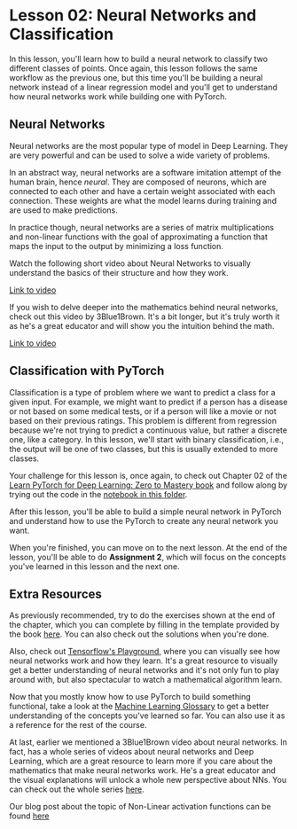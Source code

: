 # Lesson 02: Neural Networks and Classification

In this lesson, you'll learn how to build a neural network to classify two different classes of points. Once again, this lesson follows the same workflow as the previous one, but this time you'll be building a neural network instead of a linear regression model and you'll get to understand how neural networks work while building one with PyTorch.

## Neural Networks

Neural networks are the most popular type of model in Deep Learning. They are very powerful and can be used to solve a wide variety of problems. 

In an abstract way, neural networks are a software imitation attempt of the human brain, hence *neural*. They are composed of neurons, which are connected to each other and have a certain weight associated with each connection. These weights are what the model learns during training and are used to make predictions. 

In practice though, neural networks are a series of matrix multiplications and non-linear functions with the goal of approximating a function that maps the input to the output by minimizing a loss function.

Watch the following short video about Neural Networks to visually understand the basics of their structure and how they work.

[Link to video](https://www.youtube.com/watch?v=bfmFfD2RIcg)

If you wish to delve deeper into the mathematics behind neural networks, check out this video by 3Blue1Brown. It's a bit longer, but it's truly worth it as he's a great educator and will show you the intuition behind the math.

[Link to video](https://www.youtube.com/watch?v=aircAruvnKk)

## Classification with PyTorch

Classification is a type of problem where we want to predict a class for a given input. For example, we might want to predict if a person has a disease or not based on some medical tests, or if a person will like a movie or not based on their previous ratings. This problem is different from regression because we're not trying to predict a continuous value, but rather a discrete one, like a category. In this lesson, we'll start with binary classification, i.e., the output will be one of two classes, but this is usually extended to more classes.

Your challenge for this lesson is, once again, to check out Chapter 02 of the [Learn PyTorch for Deep Learning: Zero to Mastery book](https://www.learnpytorch.io/02_neural_networks/) and follow along by trying out the code in the [notebook in this folder](./neural_networks.ipynb).

After this lesson, you'll be able to build a simple neural network in PyTorch and understand how to use the PyTorch to create any neural network you want.

When you're finished, you can move on to the next lesson. At the end of the lesson, you'll be able to do **Assignment 2**, which will focus on the concepts you've learned in this lesson and the next one.

## Extra Resources

As previously recommended, try to do the exercises shown at the end of the chapter, which you can complete by filling in the template provided by the book [here](./02_neural_networks_exercises.ipynb). You can also check out the solutions when you're done.

Also, check out [Tensorflow's Playground](https://playground.tensorflow.org/), where you can visually see how neural networks work and how they learn. It's a great resource to visually get a better understanding of neural networks and it's not only fun to play around with, but also spectacular to watch a mathematical algorithm learn.

Now that you mostly know how to use PyTorch to build something functional, take a look at the [Machine Learning Glossary](https://ml-cheatsheet.readthedocs.io/en/latest/index.html) to get a better understanding of the concepts you've learned so far. You can also use it as a reference for the rest of the course.

At last, earlier we mentioned a 3Blue1Brown video about neural networks. In fact, has a whole series of videos about neural networks and Deep Learning, which are a great resource to learn more if you care about the mathematics that make neural networks work. He's a great educator and the visual explanations will unlock a whole new perspective about NNs. You can check out the whole series [here](https://www.youtube.com/watch?v=aircAruvnKk&list=PLZHQObOWTQDNU6R1_67000Dx_ZCJB-3pi).

Our blog post about the topic of Non-Linear activation functions can be found [here](https://blog.daredata.engineering/pytorch-introduction-enter-nonlinear-functions/)